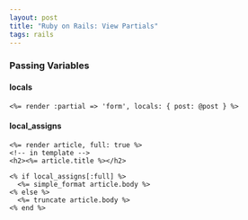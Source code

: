 ```yaml
---
layout: post
title: "Ruby on Rails: View Partials"
tags: rails
---
```


### Passing Variables

#### locals

```erb
<%= render :partial => 'form', locals: { post: @post } %>
```

#### local_assigns

```erb
<%= render article, full: true %>
<!-- in template -->
<h2><%= article.title %></h2>

<% if local_assigns[:full] %>
  <%= simple_format article.body %>
<% else %>
  <%= truncate article.body %>
<% end %>
```
